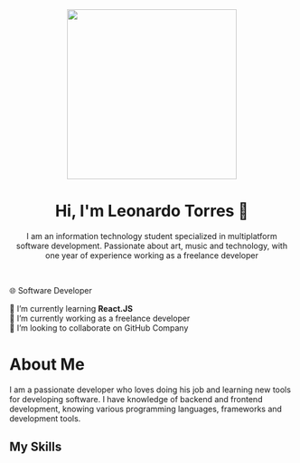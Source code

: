 <div id="first-section" align="center">
  <img src="https://media.giphy.com/media/JqmupuTVZYaQX5s094/giphy.gif?cid=ecf05e47s9ftjs94mofz2wzwgk63milt15goje5soscuhots&ep=v1_gifs_search&rid=giphy.gif&ct=g" width="300">
  <h1>Hi, I'm Leonardo Torres 👋</h1>
  <p>
    I am an information technology student specialized in multiplatform software development. Passionate about art, music and technology,     with one year of experience working as a freelance developer   
  </p>
</div>
<br>
<p>🌐 Software Developer</p>
🌱 I’m currently learning <b>React.JS</b> <br>
🔭 I’m currently working as a freelance developer <br>
👯 I’m looking to collaborate on GitHub Company

<div>
  <h1>
    About Me
  </h1>
  <p>
    I am a passionate developer who loves doing his job and learning new tools for developing software. I have knowledge of backend and frontend development, knowing various programming      languages, frameworks and development tools.
  </p>
  <h2>My Skills</h2>
</div>
